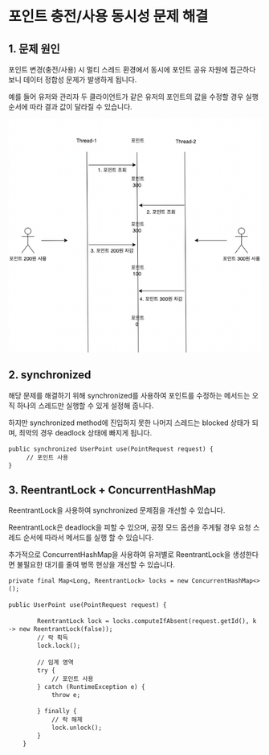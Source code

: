 # 포인트 충전/사용 동시성 문제 해결

## 1. 문제 원인

포인트 변경(충전/사용) 시 멀티 스레드 환경에서 동시에 포인트 공유 자원에 접근하다 보니 데이터 정합성 문제가 발생하게 됩니다.

예를 들어 유저와 관리자 두 클라이언트가 같은 유저의 포인트의 값을 수정할 경우 실행 순서에 따라 결과 값이 달라질 수 있습니다.

![img.png](img.png)

## 2. synchronized

해당 문제를 해결하기 위해 synchronized를 사용하여 포인트를 수정하는 메서드는 오직 하나의 스레드만 실행할 수 있게 설정해 줍니다.

하지만 synchronized method에 진입하지 못한 나머지 스레드는 blocked 상태가 되며, 최악의 경우 deadlock 상태에 빠지게 됩니다.

```
public synchronized UserPoint use(PointRequest request) {
     // 포인트 사용 
}
```

## 3. ReentrantLock + ConcurrentHashMap

ReentrantLock을 사용하여 synchronized 문제점을 개선할 수 있습니다.

ReentrantLock은 deadlock을 피할 수 있으며, 공정 모드 옵션을 주게될 경우 요청 스레드 순서에 따라서 메서드를 실행 할 수 있습니다.

추가적으로 ConcurrentHashMap을 사용하여 유저별로 ReentrantLock을 생성한다면 불필요한 대기를 줄여 병목 현상을 개선할 수 있습니다.

```
private final Map<Long, ReentrantLock> locks = new ConcurrentHashMap<>();

public UserPoint use(PointRequest request) {

        ReentrantLock lock = locks.computeIfAbsent(request.getId(), k -> new ReentrantLock(false));
        // 락 획득 
        lock.lock();
        
        // 임계 영역 
        try {
            // 포인트 사용 
        } catch (RuntimeException e) {
            throw e;

        } finally {
            // 락 해제 
            lock.unlock();
        }
    }

```



